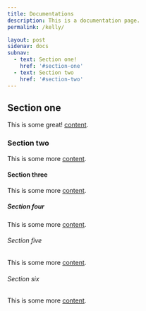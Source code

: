 ```yaml
---
title: Documentations
description: This is a documentation page.
permalink: /kelly/

layout: post
sidenav: docs
subnav:
  - text: Section one!
    href: '#section-one'
  - text: Section two
    href: '#section-two'
---
```


## Section one

This is some great! [content](https://18f.gsa.gov/).

### Section two

This is some more [content](javascript:void(0);).

#### Section three

This is some more [content](#).

##### Section four

This is some more [content](https://18f.gsa.gov/).

###### Section five

This is some more [content](https://18f.gsa.gov/).

###### Section six

This is some more [content](https://18f.gsa.gov/).
